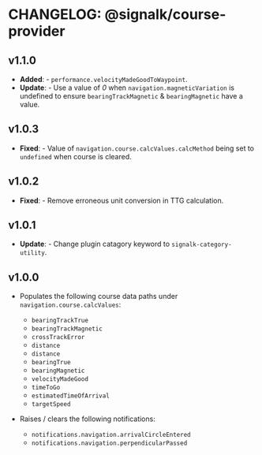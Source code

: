 # CHANGELOG: @signalk/course-provider

## v1.1.0

- **Added**: - `performance.velocityMadeGoodToWaypoint`.
- **Update**: - Use a value of _0_ when `navigation.magneticVariation` is undefined to ensure `bearingTrackMagnetic` & `bearingMagnetic` have a value.

## v1.0.3

- **Fixed**: - Value of `navigation.course.calcValues.calcMethod` being set to `undefined` when course is cleared.

## v1.0.2

- **Fixed**: - Remove erroneous unit conversion in TTG calculation.

## v1.0.1

- **Update**: - Change plugin catagory keyword to `signalk-category-utility`.

## v1.0.0

- Populates the following course data paths under `navigation.course.calcValues`:

    - `bearingTrackTrue`
    - `bearingTrackMagnetic`
    - `crossTrackError`
    - `distance`
    - `distance`
    - `bearingTrue`
    - `bearingMagnetic`
    - `velocityMadeGood`
    - `timeToGo`
    - `estimatedTimeOfArrival`
    - `targetSpeed`

- Raises / clears the following notifications:
    - `notifications.navigation.arrivalCircleEntered`
    - `notifications.navigation.perpendicularPassed`


